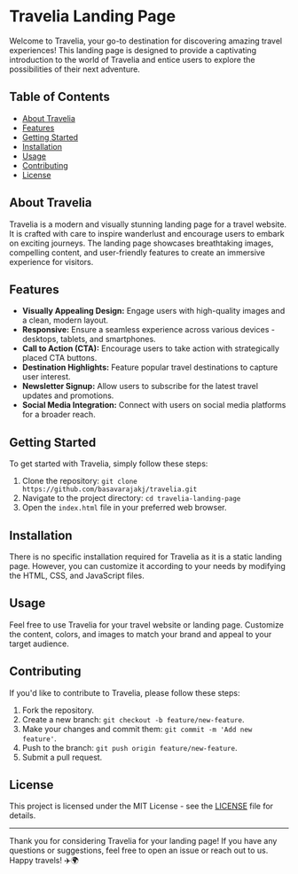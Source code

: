 # Travelia Landing Page

Welcome to Travelia, your go-to destination for discovering amazing travel experiences! This landing page is designed to provide a captivating introduction to the world of Travelia and entice users to explore the possibilities of their next adventure.

## Table of Contents
- [About Travelia](#about-travelia)
- [Features](#features)
- [Getting Started](#getting-started)
- [Installation](#installation)
- [Usage](#usage)
- [Contributing](#contributing)
- [License](#license)

## About Travelia

Travelia is a modern and visually stunning landing page for a travel website. It is crafted with care to inspire wanderlust and encourage users to embark on exciting journeys. The landing page showcases breathtaking images, compelling content, and user-friendly features to create an immersive experience for visitors.

## Features

- **Visually Appealing Design:** Engage users with high-quality images and a clean, modern layout.
- **Responsive:** Ensure a seamless experience across various devices - desktops, tablets, and smartphones.
- **Call to Action (CTA):** Encourage users to take action with strategically placed CTA buttons.
- **Destination Highlights:** Feature popular travel destinations to capture user interest.
- **Newsletter Signup:** Allow users to subscribe for the latest travel updates and promotions.
- **Social Media Integration:** Connect with users on social media platforms for a broader reach.

## Getting Started

To get started with Travelia, simply follow these steps:

1. Clone the repository: `git clone https://github.com/basavarajakj/travelia.git`
2. Navigate to the project directory: `cd travelia-landing-page`
3. Open the `index.html` file in your preferred web browser.

## Installation

There is no specific installation required for Travelia as it is a static landing page. However, you can customize it according to your needs by modifying the HTML, CSS, and JavaScript files.

## Usage

Feel free to use Travelia for your travel website or landing page. Customize the content, colors, and images to match your brand and appeal to your target audience.

## Contributing

If you'd like to contribute to Travelia, please follow these steps:

1. Fork the repository.
2. Create a new branch: `git checkout -b feature/new-feature`.
3. Make your changes and commit them: `git commit -m 'Add new feature'`.
4. Push to the branch: `git push origin feature/new-feature`.
5. Submit a pull request.

## License

This project is licensed under the MIT License - see the [LICENSE](LICENSE) file for details.

---

Thank you for considering Travelia for your landing page! If you have any questions or suggestions, feel free to open an issue or reach out to us. Happy travels! ✈️🌍
